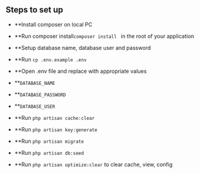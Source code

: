 
## Steps to set up
- **Install composer on local PC
- **Run composer install```composer install ``` in the root of your application
- **Setup database name, database user and password
- **Run ```cp .env.example .env```
- **Open .env file and replace with appropriate values
- **```DATABASE_NAME```
- **```DATABASE_PASSWORD```
- **```DATABASE_USER```

- **Run ```php artisan cache:clear```
- **Run ```php artisan key:generate```
- **Run ```php artisan migrate```
- **Run ```php artisan db:seed```
- **Run ```php artisan optimize:clear``` to clear cache, view, config
